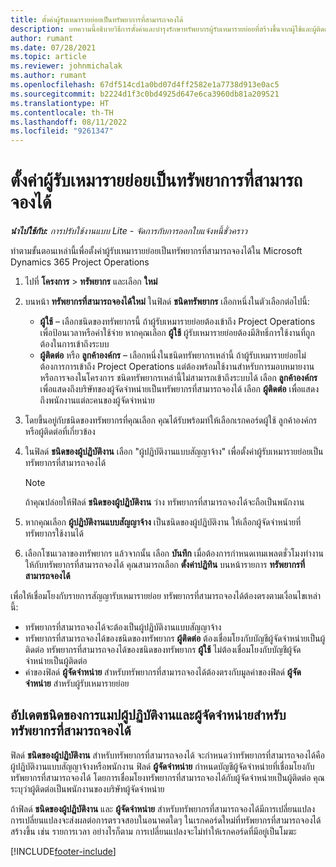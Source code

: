 ```yaml
---
title: ตั้งค่าผู้รับเหมารายย่อยเป็นทรัพยาการที่สามารถจองได้
description: บทความนี้อธิบายวิธีการตั้งค่าและบำรุงรักษาทรัพยากรผู้รับเหมารายย่อยที่สร้างขึ้นจากผู้ใช้และผู้ติดต่อในระบบ เพื่อให้สามารถเชื่อมโยงกับผู้รับเหมารายย่อยใน Microsoft Dynamics 365 Project Operations
author: rumant
ms.date: 07/28/2021
ms.topic: article
ms.reviewer: johnmichalak
ms.author: rumant
ms.openlocfilehash: 67df514cd1a0bd07d4ff2582e1a7738d913e0ac5
ms.sourcegitcommit: b2224d1f3c0bd4925d647e6ca3960db81a209521
ms.translationtype: HT
ms.contentlocale: th-TH
ms.lasthandoff: 08/11/2022
ms.locfileid: "9261347"
---
```

# <a name="set-up-subcontractors-as-bookable-resources"></a>ตั้งค่าผู้รับเหมารายย่อยเป็นทรัพยาการที่สามารถจองได้

_**นำไปใช้กับ:** การปรับใช้งานแบบ Lite - จัดการกับการออกใบแจ้งหนี้ชั่วคราว_

ทำตามขั้นตอนเหล่านี้เพื่อตั้งค่าผู้รับเหมารายย่อยเป็นทรัพยากรที่สามารถจองได้ใน Microsoft Dynamics 365 Project Operations

1. ไปที่ **โครงการ** \> **ทรัพยากร** และเลือก **ใหม่**
2. บนหน้า **ทรัพยากรที่สามารถจองได้ใหม่** ในฟิลด์ **ชนิดทรัพยากร** เลือกหนึ่งในตัวเลือกต่อไปนี้:

    - **ผู้ใช้** – เลือกชนิดของทรัพยากรนี้ ถ้าผู้รับเหมารายย่อยต้องเข้าถึง Project Operations เพื่อป้อนเวลาหรือค่าใช้จ่าย หากคุณเลือก **ผู้ใช้** ผู้รับเหมารายย่อยต้องมีสิทธิ์การใช้งานที่ถูกต้องในการเข้าถึงระบบ
    - **ผู้ติดต่อ** หรือ **ลูกค้าองค์กร** – เลือกหนึ่งในชนิดทรัพยากรเหล่านี้ ถ้าผู้รับเหมารายย่อยไม่ต้องการการเข้าถึง Project Operations แต่ต้องพร้อมใช้งานสำหรับการมอบหมายงานหรือการจองในโครงการ ชนิดทรัพยากรเหล่านี้ไม่สามารถเข้าถึงระบบได้ เลือก **ลูกค้าองค์กร** เพื่อแสดงถึงบริษัทของผู้จัดจำหน่ายเป็นทรัพยากรที่สามารถจองได้ เลือก **ผู้ติดต่อ** เพื่อแสดงถึงพนักงานแต่ละคนของผู้จัดจำหน่าย

3. โดยขึ้นอยู่กับชนิดของทรัพยากรที่คุณเลือก คุณได้รับพร้อมท์ให้เลือกเรกคอร์ดผู้ใช้ ลูกค้าองค์กร หรือผู้ติดต่อที่เกี่ยวข้อง
4. ในฟิลด์ **ชนิดของผู้ปฏิบัติงาน** เลือก "ผู้ปฏิบัติงานแบบสัญญาจ้าง" เพื่อตั้งค่าผู้รับเหมารายย่อยเป็นทรัพยากรที่สามารถจองได้

    > [!NOTE]
    > ถ้าคุณปล่อยให้ฟิลด์ **ชนิดของผู้ปฏิบัติงาน** ว่าง ทรัพยากรที่สามารถจองได้จะถือเป็นพนักงาน

5. หากคุณเลือก **ผู้ปฏิบัติงานแบบสัญญาจ้าง** เป็นชนิดของผู้ปฏิบัติงาน ให้เลือกผู้จัดจำหน่ายที่ทรัพยากรใช้งานได้
6. เลือกโซนเวลาของทรัพยากร แล้วจากนั้น เลือก **บันทึก** เมื่อต้องการกำหนดเทมเพลตชั่วโมงทำงานให้กับทรัพยากรที่สามารถจองได้ คุณสามารถเลือก **ตั้งค่าปฏิทิน** บนหน้ารายการ **ทรัพยากรที่สามารถจองได้**

เพื่อให้เชื่อมโยงกับรายการสัญญารับเหมารายย่อย ทรัพยากรที่สามารถจองได้ต้องตรงตามเงื่อนไขเหล่านี้:

- ทรัพยากรที่สามารถจองได้จะต้องเป็นผู้ปฏิบัติงานแบบสัญญาจ้าง
- ทรัพยากรที่สามารถจองได้ของชนิดของทรัพยากร **ผู้ติดต่อ** ต้องเชื่อมโยงกับบัญชีผู้จัดจำหน่ายเป็นผู้ติดต่อ ทรัพยากรที่สามารถจองได้ของชนิดของทรัพยากร **ผู้ใช้** ไม่ต้องเชื่อมโยงกับบัญชีผู้จัดจำหน่ายเป็นผู้ติดต่อ
- ค่าของฟิลด์ **ผู้จัดจำหน่าย** สำหรับทรัพยากรที่สามารถจองได้ต้องตรงกับมูลค่าของฟิลด์ **ผู้จัดจำหน่าย** สำหรับผู้รับเหมารายย่อย

## <a name="update-the-type-of-worker-and-vendor-mapping-for-bookable-resources"></a>อัปเดตชนิดของการแมปผู้ปฏิบัติงานและผู้จัดจำหน่ายสำหรับทรัพยากรที่สามารถจองได้

ฟิลด์ **ชนิดของผู้ปฏิบัติงาน** สำหรับทรัพยากรที่สามารถจองได้ จะกำหนดว่าทรัพยากรที่สามารถจองได้คือผู้ปฏิบัติงานแบบสัญญาจ้างหรือพนักงาน ฟิลด์ **ผู้จัดจำหน่าย** กำหนดบัญชีผู้จัดจำหน่ายที่เชื่อมโยงกับทรัพยากรที่สามารถจองได้ โดยการเชื่อมโยงทรัพยากรที่สามารถจองได้กับผู้จัดจำหน่ายเป็นผู้ติดต่อ คุณระบุว่าผู้ติดต่อเป็นพนักงานของบริษัทผู้จัดจำหน่าย

ถ้าฟิลด์ **ชนิดของผู้ปฏิบัติงาน** และ **ผู้จัดจำหน่าย** สำหรับทรัพยากรที่สามารถจองได้มีการเปลี่ยนแปลง การเปลี่ยนแปลงจะส่งผลต่อการตรวจสอบในอนาคตใดๆ ในเรกคอร์ดใหม่ที่ทรัพยากรที่สามารถจองได้สร้างขึ้น เช่น รายการเวลา อย่างไรก็ตาม การเปลี่ยนแปลงจะไม่ทำให้เรกคอร์ดที่มีอยู่เป็นโมฆะ

[!INCLUDE[footer-include](../../includes/footer-banner.md)]
